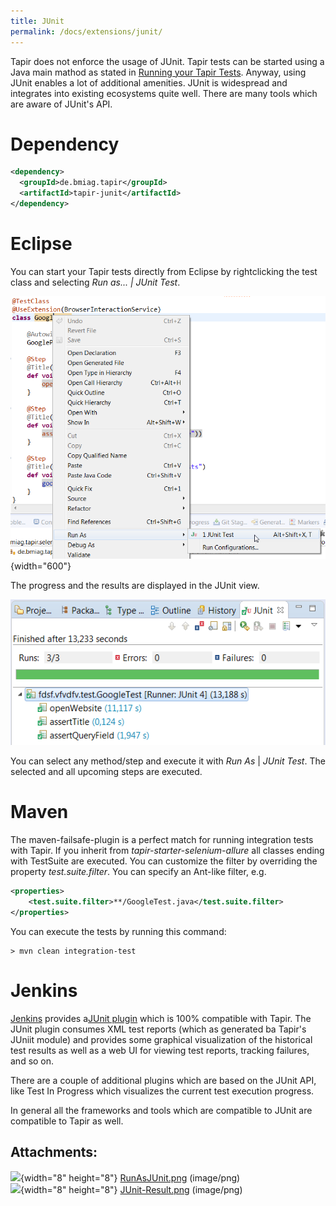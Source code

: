 ```yaml
---
title: JUnit
permalink: /docs/extensions/junit/
---
```


Tapir does not enforce the usage of JUnit. Tapir tests can be started
using a Java main mathod as stated in [Running your Tapir
Tests](Running_your_Tapir_Tests). Anyway, using JUnit enables a lot of
additional amenities. JUnit is widespread and integrates into existing
ecosystems quite well. There are many tools which are aware of JUnit's
API.

# Dependency

``` xml
<dependency>
  <groupId>de.bmiag.tapir</groupId>
  <artifactId>tapir-junit</artifactId>
</dependency>
```

# Eclipse

You can start your Tapir tests directly from Eclipse by rightclicking
the test class and selecting *Run as...* *\| JUnit Test*.

![](img/docs/46497836/46497856.png){width="600"}

The progress and the results are displayed in the JUnit view.

![](img/docs/46497836/46497857.png)

You can select any method/step and execute it with *Run As* \| *JUnit
Test*. The selected and all upcoming steps are executed.

# Maven

The maven-failsafe-plugin is a perfect match for running integration
tests with Tapir. If you inherit from *tapir-starter-selenium-allure*
all classes ending with TestSuite are executed. You can customize the
filter by overriding the property *test.suite.filter*. You can specify
an Ant-like filter, e.g.

``` xml
<properties>
    <test.suite.filter>**/GoogleTest.java</test.suite.filter>
</properties>
```

You can execute the tests by running this command:

``` text
> mvn clean integration-test
```

# Jenkins

[Jenkins](https://jenkins.io/) provides a[JUnit
plugin](https://plugins.jenkins.io/junit) which is 100% compatible with
Tapir. The JUnit plugin consumes XML test reports (which as generated ba
Tapir's JUniit module) and provides some graphical visualization of the
historical test results as well as a web UI for viewing test reports,
tracking failures, and so on. 

There are a couple of additional plugins which are based on the JUnit
API, like Test In Progress which visualizes the current test execution
progress.

In general all the frameworks and tools which are compatible to JUnit
are compatible to Tapir as well.

## Attachments:

![](images/icons/bullet_blue.gif){width="8" height="8"}
[RunAsJUnit.png](img/docs/46497836/46497856.png) (image/png)  
![](images/icons/bullet_blue.gif){width="8" height="8"}
[JUnit-Result.png](img/docs/46497836/46497857.png) (image/png)  
